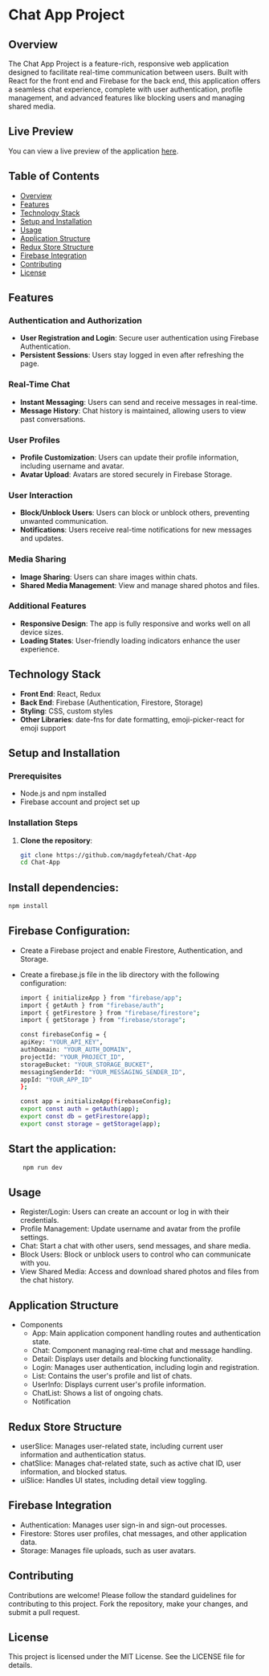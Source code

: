 # Chat App Project

## Overview

The Chat App Project is a feature-rich, responsive web application designed to facilitate real-time communication between users. Built with React for the front end and Firebase for the back end, this application offers a seamless chat experience, complete with user authentication, profile management, and advanced features like blocking users and managing shared media.


## Live Preview

You can view a live preview of the application [here](https://chat-app-magdy.vercel.app/).

## Table of Contents

- [Overview](#overview)
- [Features](#features)
- [Technology Stack](#technology-stack)
- [Setup and Installation](#setup-and-installation)
- [Usage](#usage)
- [Application Structure](#application-structure)
- [Redux Store Structure](#redux-store-structure)
- [Firebase Integration](#firebase-integration)
- [Contributing](#contributing)
- [License](#license)

## Features

### Authentication and Authorization
- **User Registration and Login**: Secure user authentication using Firebase Authentication.
- **Persistent Sessions**: Users stay logged in even after refreshing the page.

### Real-Time Chat
- **Instant Messaging**: Users can send and receive messages in real-time.
- **Message History**: Chat history is maintained, allowing users to view past conversations.

### User Profiles
- **Profile Customization**: Users can update their profile information, including username and avatar.
- **Avatar Upload**: Avatars are stored securely in Firebase Storage.

### User Interaction
- **Block/Unblock Users**: Users can block or unblock others, preventing unwanted communication.
- **Notifications**: Users receive real-time notifications for new messages and updates.

### Media Sharing
- **Image Sharing**: Users can share images within chats.
- **Shared Media Management**: View and manage shared photos and files.

### Additional Features
- **Responsive Design**: The app is fully responsive and works well on all device sizes.
- **Loading States**: User-friendly loading indicators enhance the user experience.

## Technology Stack

- **Front End**: React, Redux
- **Back End**: Firebase (Authentication, Firestore, Storage)
- **Styling**: CSS, custom styles
- **Other Libraries**: date-fns for date formatting, emoji-picker-react for emoji support

## Setup and Installation

### Prerequisites

- Node.js and npm installed
- Firebase account and project set up

### Installation Steps

1. **Clone the repository**:
   ```bash
   git clone https://github.com/magdyfeteah/Chat-App
   cd Chat-App
## Install dependencies:

```bash
npm install
```
## Firebase Configuration:
- Create a Firebase project and enable Firestore, Authentication, and Storage.
- Create a firebase.js file in the lib directory with the following configuration:

  ```bash
  import { initializeApp } from "firebase/app";
  import { getAuth } from "firebase/auth";
  import { getFirestore } from "firebase/firestore";
  import { getStorage } from "firebase/storage";

  const firebaseConfig = {
  apiKey: "YOUR_API_KEY",
  authDomain: "YOUR_AUTH_DOMAIN",
  projectId: "YOUR_PROJECT_ID",
  storageBucket: "YOUR_STORAGE_BUCKET",
  messagingSenderId: "YOUR_MESSAGING_SENDER_ID",
  appId: "YOUR_APP_ID"
  };

  const app = initializeApp(firebaseConfig);
  export const auth = getAuth(app);
  export const db = getFirestore(app);
  export const storage = getStorage(app);

## Start the application:
```bash
    npm run dev
```
## Usage
- Register/Login: Users can create an account or log in with their credentials.
- Profile Management: Update username and avatar from the profile settings.
- Chat: Start a chat with other users, send messages, and share media.
- Block Users: Block or unblock users to control who can communicate with you.
- View Shared Media: Access and download shared photos and files from the chat history.
## Application Structure
- Components
  - App: Main application component handling routes and authentication state.
  - Chat: Component managing real-time chat and message handling.
  - Detail: Displays user details and blocking functionality.
  - Login: Manages user authentication, including login and registration.
  - List: Contains the user's profile and list of chats.
  - UserInfo: Displays current user's profile information.
  - ChatList: Shows a list of ongoing chats.
  - Notification
## Redux Store Structure
 - userSlice: Manages user-related state, including current user information and authentication status.
 - chatSlice: Manages chat-related state, such as active chat ID, user information, and blocked status.
 - uiSlice: Handles UI states, including detail view toggling.
## Firebase Integration
 - Authentication: Manages user sign-in and sign-out processes.
 - Firestore: Stores user profiles, chat messages, and other application data.
 - Storage: Manages file uploads, such as user avatars.
## Contributing
Contributions are welcome! Please follow the standard guidelines for contributing to this project.
Fork the repository, make your changes, and submit a pull request.
## License
This project is licensed under the MIT License. See the LICENSE file for details.
